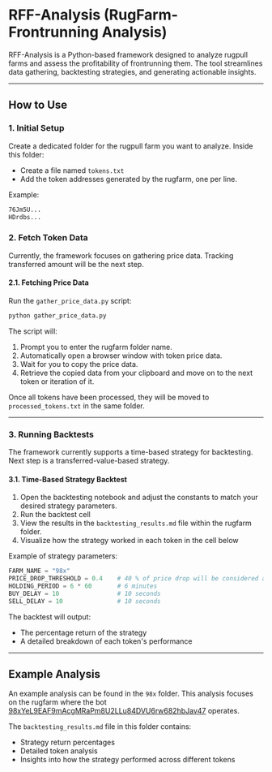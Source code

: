 # RFF-Analysis (RugFarm-Frontrunning Analysis)

RFF-Analysis is a Python-based framework designed to analyze rugpull farms and assess the profitability of frontrunning them. The tool streamlines data gathering, backtesting strategies, and generating actionable insights.

---
## How to Use

### 1. Initial Setup
Create a dedicated folder for the rugpull farm you want to analyze. Inside this folder:
- Create a file named `tokens.txt`
- Add the token addresses generated by the rugfarm, one per line.

Example:
```txt
76Jm5U...
HDrdbs...
```

### 2. Fetch Token Data
Currently, the framework focuses on gathering price data. Tracking transferred amount will be the next step.

#### 2.1. Fetching Price Data
Run the `gather_price_data.py` script:
```bash
python gather_price_data.py
```
The script will:
1. Prompt you to enter the rugfarm folder name.
2. Automatically open a browser window with token price data.
3. Wait for you to copy the price data.
4. Retrieve the copied data from your clipboard and move on to the next token or iteration of it.

Once all tokens have been processed, they will be moved to `processed_tokens.txt` in the same folder.

---
### 3. Running Backtests
The framework currently supports a time-based strategy for backtesting. Next step is a transferred-value-based strategy.

#### 3.1. Time-Based Strategy Backtest
1. Open the backtesting notebook and adjust the constants to match your desired strategy parameters.
2. Run the backtest cell
3. View the results in the `backtesting_results.md` file within the rugfarm folder.
4. Visualize how the strategy worked in each token in the cell below

Example of strategy parameters:
```python
FARM_NAME = "98x"
PRICE_DROP_THRESHOLD = 0.4    # 40 % of price drop will be considered as rug
HOLDING_PERIOD = 6 * 60       # 6 minutes
BUY_DELAY = 10                # 10 seconds
SELL_DELAY = 10               # 10 seconds
```

The backtest will output:
- The percentage return of the strategy
- A detailed breakdown of each token's performance

---
## Example Analysis
An example analysis can be found in the `98x` folder. This analysis focuses on the rugfarm where the bot [98xYeL9EAF9mAcgMRaPm8U2LLu84DVU6rw682hbJav47](https://gmgn.ai/sol/address/98xYeL9EAF9mAcgMRaPm8U2LLu84DVU6rw682hbJav47) operates.

The `backtesting_results.md` file in this folder contains:
- Strategy return percentages
- Detailed token analysis
- Insights into how the strategy performed across different tokens